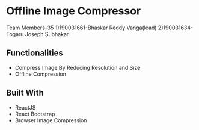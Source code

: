 # Offline Image Compressor
Team Members-35
1)190031661-Bhaskar Reddy Vanga(lead)
2)190031634-Togaru Joseph Subhakar

## Functionalities

- Compress Image By Reducing Resolution and Size
- Offline Compression

## Built With

- ReactJS
- React Bootstrap
- Browser Image Compression

